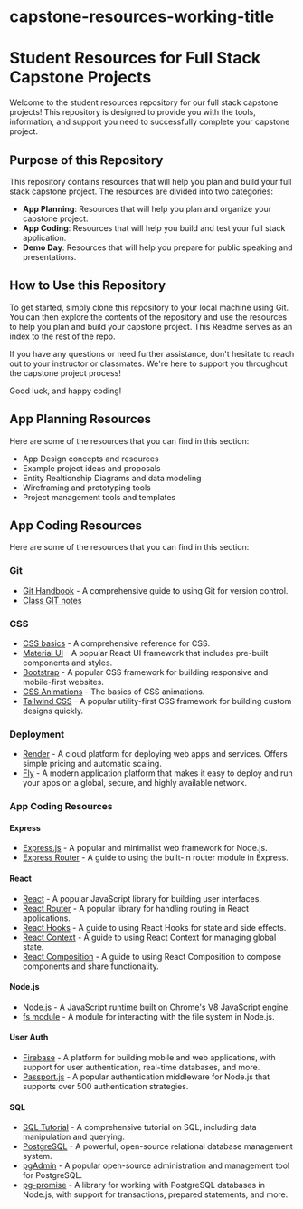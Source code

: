 # capstone-resources-working-title
# Student Resources for Full Stack Capstone Projects

Welcome to the student resources repository for our full stack capstone projects! This repository is designed to provide you with the tools, information, and support you need to successfully complete your capstone project.

## Purpose of this Repository

This repository contains resources that will help you plan and build your full stack capstone project. The resources are divided into two categories:

- **App Planning**: Resources that will help you plan and organize your capstone project.
- **App Coding**: Resources that will help you build and test your full stack application.
- **Demo Day**: Resources that will help you prepare for public speaking and presentations.


## How to Use this Repository

To get started, simply clone this repository to your local machine using Git. You can then explore the contents of the repository and use the resources to help you plan and build your capstone project. This Readme serves as an index to the rest of the repo.

If you have any questions or need further assistance, don't hesitate to reach out to your instructor or classmates. We're here to support you throughout the capstone project process!

Good luck, and happy coding!


## App Planning Resources

Here are some of the resources that you can find in this section:

- App Design concepts and resources
- Example project ideas and proposals
- Entity Realtionship Diagrams and data modeling
- Wireframing and prototyping tools
- Project management tools and templates

## App Coding Resources

Here are some of the resources that you can find in this section:
### Git
- [Git Handbook](https://guides.github.com/introduction/git-handbook/) - A comprehensive guide to using Git for version control.
- [Class GIT notes]()

### CSS
- [CSS basics]() - A comprehensive reference for CSS.
- [Material UI](https://material-ui.com/) - A popular React UI framework that includes pre-built components and styles.
- [Bootstrap](https://getbootstrap.com/) - A popular CSS framework for building responsive and mobile-first websites.
- [CSS Animations](https://www.w3schools.com/css/css3_animations.asp) - The basics of CSS animations.
- [Tailwind CSS](https://tailwindcss.com/) - A popular utility-first CSS framework for building custom designs quickly.

### Deployment
- [Render](https://render.com/) - A cloud platform for deploying web apps and services. Offers simple pricing and automatic scaling.
- [Fly](https://fly.io/) - A modern application platform that makes it easy to deploy and run your apps on a global, secure, and highly available network.
### App Coding Resources

#### Express
- [Express.js](https://expressjs.com/) - A popular and minimalist web framework for Node.js.
- [Express Router](https://expressjs.com/en/guide/routing.html) - A guide to using the built-in router module in Express.

#### React
- [React](https://reactjs.org/) - A popular JavaScript library for building user interfaces.
- [React Router](https://reactrouter.com/) - A popular library for handling routing in React applications.
- [React Hooks](https://reactjs.org/docs/hooks-intro.html) - A guide to using React Hooks for state and side effects.
- [React Context](https://reactjs.org/docs/context.html) - A guide to using React Context for managing global state.
- [React Composition](https://reactjs.org/docs/composition-vs-inheritance.html) - A guide to using React Composition to compose components and share functionality.

#### Node.js
- [Node.js](https://nodejs.org/en/) - A JavaScript runtime built on Chrome's V8 JavaScript engine.
- [fs module](https://nodejs.org/api/fs.html) - A module for interacting with the file system in Node.js.

#### User Auth
- [Firebase](https://firebase.google.com/) - A platform for building mobile and web applications, with support for user authentication, real-time databases, and more.
- [Passport.js](http://www.passportjs.org/) - A popular authentication middleware for Node.js that supports over 500 authentication strategies.


#### SQL
- [SQL Tutorial](https://www.w3schools.com/sql/) - A comprehensive tutorial on SQL, including data manipulation and querying.
- [PostgreSQL](https://www.postgresql.org/) - A powerful, open-source relational database management system.
- [pgAdmin](https://www.pgadmin.org/) - A popular open-source administration and management tool for PostgreSQL.
- [pg-promise](https://github.com/vitaly-t/pg-promise) - A library for working with PostgreSQL databases in Node.js, with support for transactions, prepared statements, and more.
